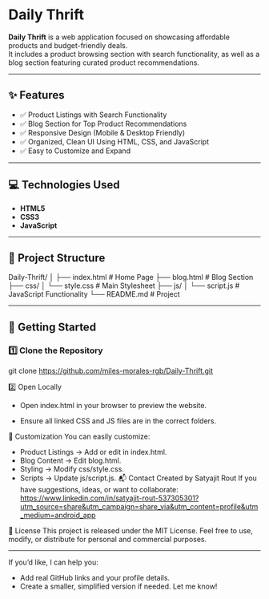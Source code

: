# Daily Thrift

**Daily Thrift** is a web application focused on showcasing affordable products and budget-friendly deals.  
It includes a product browsing section with search functionality, as well as a blog section featuring curated product recommendations.

---

## ✨ Features

- ✅ Product Listings with Search Functionality
- ✅ Blog Section for Top Product Recommendations
- ✅ Responsive Design (Mobile & Desktop Friendly)
- ✅ Organized, Clean UI Using HTML, CSS, and JavaScript
- ✅ Easy to Customize and Expand

---

## 💻 Technologies Used

- **HTML5**
- **CSS3**
- **JavaScript**

---

## 📂 Project Structure

Daily-Thrift/
│
├── index.html # Home Page
├── blog.html # Blog Section
├── css/
│ └── style.css # Main Stylesheet
├── js/
│ └── script.js # JavaScript Functionality
└── README.md # Project


---

## 🚀 Getting Started

### 1️⃣ Clone the Repository
git clone https://github.com/miles-morales-rgb/Daily-Thrift.git

2️⃣ Open Locally
- Open index.html in your browser to preview the website.

- Ensure all linked CSS and JS files are in the correct folders.

📖 Customization
You can easily customize:
- Product Listings → Add or edit in index.html.
- Blog Content → Edit blog.html.
- Styling → Modify css/style.css.
- Scripts → Update js/script.js.
📬 Contact
Created by Satyajit Rout
If you have suggestions, ideas, or want to collaborate:
https://www.linkedin.com/in/satyajit-rout-537305301?utm_source=share&utm_campaign=share_via&utm_content=profile&utm_medium=android_app

📄 License
This project is released under the MIT License.
Feel free to use, modify, or distribute for personal and commercial purposes.


---

If you’d like, I can help you:
- Add real GitHub links and your profile details.
- Create a smaller, simplified version if needed.
Let me know!
